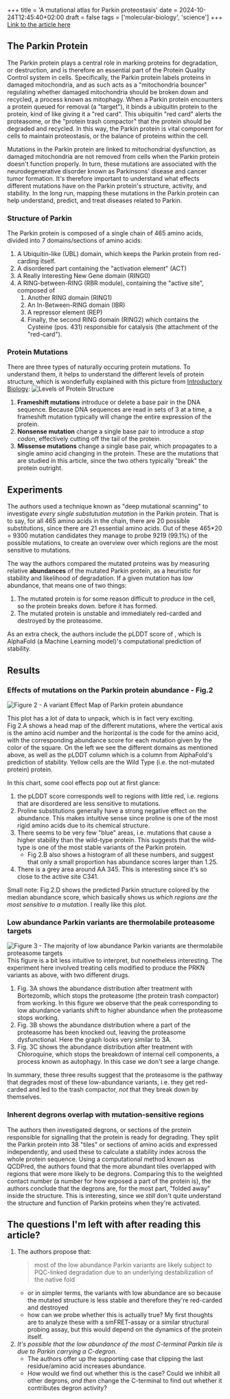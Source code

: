 +++
title = 'A mutational atlas for Parkin proteostasis'
date = 2024-10-24T12:45:40+02:00
draft = false
tags = ['molecular-biology', 'science']
+++
[Link to the article here](https://www.nature.com/articles/s41467-024-45829-4)

## The Parkin Protein

The Parkin protein plays a central role in marking proteins for degradation, or destruction, and is therefore an essential part of the Protein Quality Control system in cells.
Specifically, the Parkin protein labels proteins in damaged mitochondria, and as such acts as a "mitochondria bouncer" regulating whether damaged mitochondria should be broken down and recycled, a process known as mitophagy.
When a Parkin protein encounters a protein queued for removal (a "target"), it binds a ubiquitin protein to the protein, kind of like giving it a "red card".
This ubiquitin "red card" alerts the proteasome, or the "protein trash compactor" that the protein should be degraded and recycled.
In this way, the Parkin protein is vital component for cells to maintain proteostasis, or the balance of proteins within the cell.

Mutations in the Parkin protein are linked to mitochondrial dysfunction, as damaged mitochondria are not removed from cells when the Parkin protein doesn't function properly.
In turn, these mutations are associated with the neurodegenerative disorder known as Parkinsons' disease and cancer tumor formation.
It's therefore important to understand what effects different mutations have on the Parkin protein's structure, activity, and stability.
In the long run, mapping these mutations in the Parkin protein can help understand, predict, and treat diseases related to Parkin.

### Structure of Parkin

The Parkin protein is composed of a single chain of 465 amino acids, divided into 7 domains/sections of amino acids:

1. A Ubiquitin-like (UBL) domain, which keeps the Parkin protein from red-carding itself.
2. A disordered part containing the "activation element" (ACT)
3. A Really Interesting New Gene domain (RING0)
4. A RING-between-RING (RBR module), containing the "active site", composed of
   1. Another RING domain (RING1)
   2. An In-Between-RING domain (IBR)
   3. A repressor element (REP)
   4. Finally, the second RING domain (RING2) which contains the Cysteine (pos. 431) responsible for catalysis (the attachment of the "red-card").

### Protein Mutations

There are three types of naturally occuring protein mutations.
To understand them, it helps to understand the different levels of protein structure, which is wonderfully explained with this picture from [Introductory Biology](https://bio.libretexts.org/Courses/University_of_California_Davis/BIS_2A%3A_Introductory_Biology_(Britt)/01%3A_Readings/1.17%3A_Protein_Structure):
![Levels of Protein Structure](https://bio.libretexts.org/@api/deki/files/9689/quatranary.jpg?revision=1&size=bestfit&width=413&height=550)

1. **Frameshift mutations** introduce or delete a base pair in the DNA sequence. Because DNA sequences are read in sets of 3 at a time, a frameshift mutation typically will change the entire expression of the protein.
2. **Nonsense mutation** change a single base pair to introduce a _stop codon_, effectively cutting off the tail of the protein.
3. **Missense mutations** change a single base pair, which propagates to a single amino acid changing in the protein. These are the mutations that are studied in this article, since the two others typically "break" the protein outright.

## Experiments

The authors used a technique known as "deep mutational scanning" to investigate _every single substutution mutation_ in the Parkin protein.
That is to say, for all 465 amino acids in the chain, there are 20 possible substitutions, since there are 21 essential amino acids.
Out of these 465*20 = 9300 mutation candidates they manage to probe 9219 (99.1\%) of the possible mutations, to create an overview over which regions are the most sensitive to mutations.

The way the authors compared the mutated proteins was by measuring relative **abundances** of the mutated Parkin protein, as a heuristic for stability and likelihood of degradation.
If a given mutation has _low_ abundance, that means one of two things:

1. The mutated protein is for some reason difficult to _produce_ in the cell, so the protein breaks down. before it has formed.
2. The mutated protein is unstable and immediately red-carded and destroyed by the proteasome.

As an extra check, the authors include the pLDDT score of , which is AlphaFold (a Machine Learning model)'s computational prediction of stability.

## Results

### Effects of mutations on the Parkin protein abundance - Fig.2

![Figure 2 - A variant Effect Map of Parkin protein abundance](https://media.springernature.com/full/springer-static/image/art%3A10.1038%2Fs41467-024-45829-4/MediaObjects/41467_2024_45829_Fig2_HTML.png?as=webp)

This plot has a lot of data to unpack, which is in fact very exciting.  
Fig 2.A shows a head map of the different mutations, where the vertical axis is the amino acid number and the horizontal is the code for the amino acid, with the corresponding abundance score for each mutation given by the color of the square.
On the left we see the different domains as mentioned above, as well as the pLDDT column which is a column from AlphaFold's prediction of stability.
Yellow cells are the Wild Type (i.e. the not-mutated protein) protein.

In this chart, some cool effects pop out at first glance:

1. the pLDDT score corresponds well to regions with little red, i.e. regions that are disordered are less sensitive to mutations.
2. Proline substitutions generally have a strong negative effect on the abundance. This makes intuitive sense since proline is one of the most rigid amino acids due to its chemical structure.  
3. There seems to be very few "blue" areas, i.e. mutations that cause a higher stability than the wild-type protein. This suggests that the wild-type is one of the most stable variants of the Parkin protein. 
    - Fig 2.B also shows a histogram of all these numbers, and suggest that only a small proportion has abundance scores larger than 1.25.
4. There is a grey area around AA 345. This is interesting since it's so close to the active site C341. 


Small note: Fig 2.D shows the predicted Parkin structure colored by the median abundance score, which basically shows us _which regions are the most sensitive to a mutation_. 
I really like this plot. 

### Low abundance Parkin variants are thermolabile proteasome targets
![Figure 3 - The majority of low abundance Parkin variants are thermolabile proteasome targets](https://media.springernature.com/full/springer-static/image/art%3A10.1038%2Fs41467-024-45829-4/MediaObjects/41467_2024_45829_Fig3_HTML.png?as=webp)
This figure is a bit less intuitive to interpret, but nonetheless interesting. 
The experiment here involved treating cells modified to produce the PRKN variants as above, with two different drugs. 

1. Fig. 3A shows the abundance distribution after treatment with Bortezomib, which stops the proteasome (the protein trash compactor) from working. In this figure we observe that the peak corresponding to low abundance variants shift to higher abundance when the proteasome stops working. 
2. Fig. 3B shows the abundance distribution where a part of the proteasome has been knocked out, leaving the proteasome dysfunctional. Here the graph looks very similar to 3A. 
3. Fig. 3C shows the abundance distribution after treatment with Chloroquine, which stops the breakdown of internal cell components, a process known as autophagy. In this case we don't see a large change.

In summary, these three results suggest that the proteasome is the pathway that degrades most of these low-abundance variants, i.e. they get red-carded and led to the trash compactor, _not_ that they break down by themselves.

### Inherent degrons overlap with mutation-sensitive regions

The authors then investigated degrons, or sections of the protein responsible for signalling that the protein is ready for degrading. 
They split the Parkin protein into 38 "tiles" or sections of amino acids and expressed independently, and used these to calculate a stability index across the whole protein sequence. 
Using a computational method known as QCDPred, the authors found that the more abundant tiles overlapped with regions that were more likely to be degrons.
Comparing this to the weighted contact number (a number for how exposed a part of the protein is), the authors conclude that the degrons are, for the most part, "folded away" inside the structure.
This is interesting, since we _still_ don't quite understand the structure and function of Parkin proteins when they're activated.


## The questions I'm left with after reading this article?

1. The authors propose that:
    > most of the low abundance Parkin variants are likely subject to PQC-linked degradation due to an underlying destabilization of the native fold
    - or in simpler terms, the variants with low abundance are so because the mutated structure is less stable and therefore they're red-carded and destroyed
    - how can we probe whether this is actually true? My first thoughts are to analyze these with a smFRET-assay or a similar structural probing assay, but this would depend on the dynamics of the protein itself.
1. _It's possible that the low abundance of the most C-terminal Parkin tile is due to Parkin carrying a C-degron_. 
    - The authors offer up the supporting case that clipping the last residue/amino acid increases abundance. 
    - How would we find out whether this is the case? Could we inhibit all other degrons, _and then_ change the C-terminal to find out whether it contributes degron activity?
